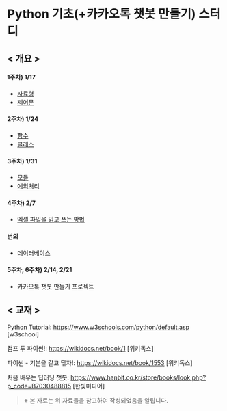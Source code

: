 # Python 기초(+카카오톡 챗봇 만들기) 스터디

## < 개요 >

#### 1주차) 1/17
  - [자료형](https://github.com/tnehf18/chatbot/blob/master/ch01_datatype/%EC%9E%90%EB%A3%8C%ED%98%95.md "자료형")
  - [제어문](https://github.com/tnehf18/chatbot/blob/master/ch02_control/%EC%A0%9C%EC%96%B4%EB%AC%B8.md "제어문")

#### 2주차) 1/24
  - [함수](https://github.com/tnehf18/chatbot/blob/master/ch03_function/%ED%95%A8%EC%88%98.md "함수")
  - [클래스](https://github.com/tnehf18/chatbot/blob/master/ch04_class/%ED%81%B4%EB%9E%98%EC%8A%A4.md "클래스")

#### 3주차) 1/31
  - [모듈](https://github.com/tnehf18/chatbot/blob/master/ch05_module/%EB%AA%A8%EB%93%88.md "모듈")
  - [예외처리](https://github.com/tnehf18/chatbot/blob/master/ch06_exception/%EC%98%88%EC%99%B8%EC%B2%98%EB%A6%AC.md "예외처리")

#### 4주차) 2/7 
  - [엑셀 파일을 읽고 쓰는 방법](https://github.com/tnehf18/chatbot/blob/master/ch07_file/%ED%8C%8C%EC%9D%BC%EC%B2%98%EB%A6%AC.md "파일 처리")

#### 번외
  - [데이터베이스](https://github.com/tnehf18/chatbot/blob/master/ch08_database/%EB%8D%B0%EC%9D%B4%ED%84%B0%EB%B2%A0%EC%9D%B4%EC%8A%A4.md "데이터베이스")

#### 5주차, 6주차) 2/14, 2/21
  - 카카오톡 챗봇 만들기 프로젝트
 
 
## < 교재 >

Python Tutorial: <https://www.w3schools.com/python/default.asp> [w3school]

점프 투 파이썬!: <https://wikidocs.net/book/1> [위키독스]

파이썬 - 기본을 갈고 닦자!: <https://wikidocs.net/book/1553> [위키독스]

처음 배우는 딥러닝 챗봇: <https://www.hanbit.co.kr/store/books/look.php?p_code=B7030488815> [한빛미디어]


> ※ 본 자료는 위 자료들을 참고하여 작성되었음을 알립니다.

